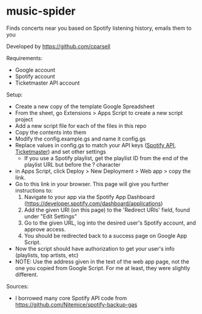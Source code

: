 # music-spider
Finds concerts near you based on Spotify listening history, emails them to you

Developed by https://github.com/cparsell
  
Requirements:
- Google account
- Spotify account
- Ticketmaster API account

Setup:
- Create a new copy of the template Google Spreadsheet
- From the sheet, go Extensions > Apps Script to create a new script project
- Add a new script file for each of the files in this repo
- Copy the contents into them
- Modify the config.example.gs and name it config.gs
- Replace values in config.gs to match your API keys ([Spotify API](https://developer.spotify.com/dashboard/applications), [Ticketmaster](https://developer.ticketmaster.com/)) and set other settings
  - If you use a Spotify playlist, get the playlist ID from the end of the playlist URL but before the ? character
- in Apps Script, click Deploy > New Deployment > Web app > copy the link.
- Go to this link in your browser. This page will give you further instructions to:
    1. Navigate to your app via the Spotify App Dashboard (https://developer.spotify.com/dashboard/applications)
    2. Add the given URI (on this page) to the 'Redirect URIs' field, found under "Edit Settings"
    3. Go to the given URL, log into the desired user's Spotify account, and approve access.
    4. You should be redirected back to a success page on Google App Script.
- Now the script should have authorization to get your user's info (playlists, top artists, etc)
- NOTE: Use the address given in the text of the web app page, not the one you copied from Google Script. For me at least, they were slightly different.
 
 Sources:
 - I borrowed many core Spotify API code from https://github.com/Nitemice/spotify-backup-gas

